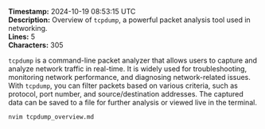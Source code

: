 **Timestamp:** 2024-10-19 08:53:15 UTC  
**Description:** Overview of `tcpdump`, a powerful packet analysis tool used in networking.  
**Lines:** 5  
**Characters:** 305  

`tcpdump` is a command-line packet analyzer that allows users to capture and analyze network traffic in real-time. It is widely used for troubleshooting, monitoring network performance, and diagnosing network-related issues. With `tcpdump`, you can filter packets based on various criteria, such as protocol, port number, and source/destination addresses. The captured data can be saved to a file for further analysis or viewed live in the terminal.

```bash
nvim tcpdump_overview.md
```
